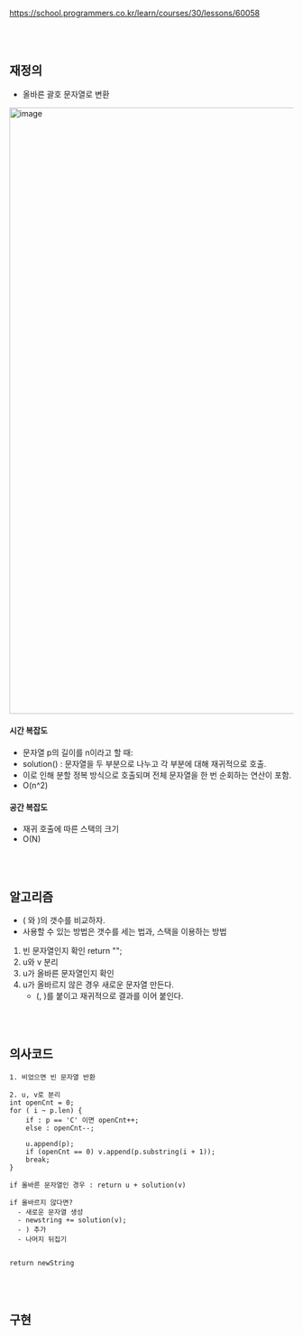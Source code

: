 https://school.programmers.co.kr/learn/courses/30/lessons/60058

<br><br>

## 재정의
- 올바른 괄호 문자열로 변환


<img width="1074" alt="image" src="https://github.com/user-attachments/assets/bda6e1b5-5ff1-4796-938e-9ee968069c71">

<br>

#### 시간 복잡도
- 문자열 p의 길이를 n이라고 할 때:
- solution() : 문자열을 두 부분으로 나누고 각 부분에 대해 재귀적으로 호출.
- 이로 인해 분할 정복 방식으로 호출되며 전체 문자열을 한 번 순회하는 연산이 포함.
- O(n^2) 
#### 공간 복잡도
- 재귀 호출에 따른 스택의 크기
- O(N)
  
<br>
<br>

## 알고리즘
- ( 와 )의 갯수를 비교하자.
- 사용할 수 있는 방법은 갯수를 세는 법과, 스택을 이용하는 방법

1. 빈 문자열인지 확인 return "";
2. u와 v 분리
3. u가 올바른 문자열인지 확인
4. u가 올바르지 않은 경우 새로운 문자열 만든다.
   -   (, )를 붙이고 재귀적으로 결과를 이어 붙인다.

<br>
<br>

## 의사코드
```
1. 비었으면 빈 문자열 반환
    
2. u, v로 분리 
int openCnt = 0;
for ( i ~ p.len) {
    if : p == 'C' 이면 openCnt++;
    else : openCnt--;
    
    u.append(p);
    if (openCnt == 0) v.append(p.substring(i + 1));
    break;
}

if 올바른 문자열인 경우 : return u + solution(v)

if 올바르지 않다면?
  - 새로운 문자열 생성
  - newstring += solution(v);
  - ) 추가
  - 나머지 뒤집기


return newString
```
<br>
<br>

## 구현
